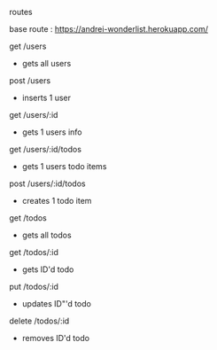 routes 

base route : https://andrei-wonderlist.herokuapp.com/

get /users

* gets all users

post /users
* inserts 1 user

get /users/:id
* gets 1 users info 

get /users/:id/todos
* gets 1 users todo items 

post /users/:id/todos
 * creates 1 todo item 

 get /todos 
 * gets all todos 

 get /todos/:id 
 * gets ID'd todo

put /todos/:id 
 * updates ID"'d todo

 delete /todos/:id 
 * removes ID'd todo  



